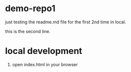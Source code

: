 # demo-repo1
just testing the readme.md file for the first 2nd time in local.

this is the second line.

# local development 

1. open index.html in your browser